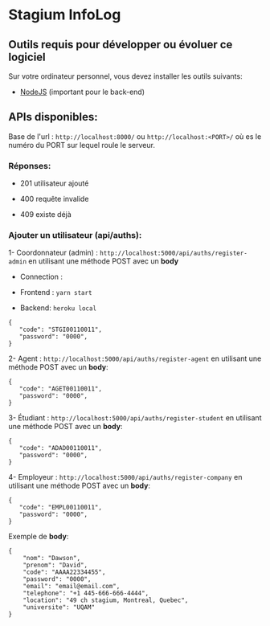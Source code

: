 # Stagium InfoLog

## Outils requis pour développer ou évoluer ce logiciel

Sur votre ordinateur personnel, vous devez installer les outils suivants:

- [NodeJS](https://nodejs.org/en/download/) (important pour le back-end)

## APIs disponibles:

Base de l'url : `http://localhost:8000/` ou `http://localhost:<PORT>/` où es le numéro du PORT sur lequel roule le serveur.

### Réponses:

- 201
  utilisateur ajouté

- 400
  requête invalide

- 409
  existe déjà

### Ajouter un utilisateur (**api/auths**):

1- Coordonnateur (admin) : `http://localhost:5000/api/auths/register-admin` en utilisant une méthode POST avec un **body**

- Connection :

- Frontend : `yarn start`

- Backend: `heroku local`

```
{
   "code": "STGI00110011",
   "password": "0000",
}
```

2- Agent : `http://localhost:5000/api/auths/register-agent` en utilisant une méthode POST avec un **body**:

```
{
   "code": "AGET00110011",
   "password": "0000",
}
```

3- Étudiant : `http://localhost:5000/api/auths/register-student` en utilisant une méthode POST avec un **body**:

```
{
   "code": "ADAD00110011",
   "password": "0000",
}
```

4- Employeur : `http://localhost:5000/api/auths/register-company` en utilisant une méthode POST avec un **body**:

```
{
   "code": "EMPL00110011",
   "password": "0000",
}
```

Exemple de **body**:

```
{
    "nom": "Dawson",
    "prenom": "David",
    "code": "AAAA22334455",
    "password": "0000",
    "email": "email@email.com",
    "telephone": "+1 445-666-666-4444",
    "location": "49 ch stagium, Montreal, Quebec",
    "universite": "UQAM"
}
```

